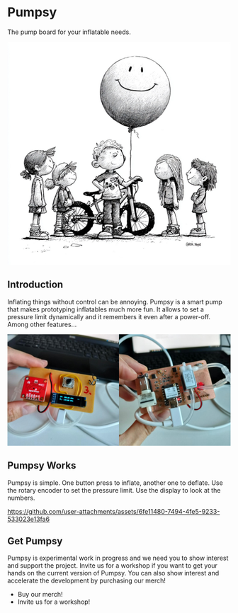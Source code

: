 # Pumpsy

The pump board for your inflatable needs. 

![Pumpsy Hero Image](website/media/pumpsy-hero.jpeg)

## Introduction

Inflating things without control can be annoying. Pumpsy is a smart pump that makes prototyping inflatables much more fun. It allows to set a pressure limit dynamically and it remembers it even after a power-off. Among other features...

![Pumpsy Looks Image](website/media/pump-board-both-sides.jpg)

## Pumpsy Works

Pumpsy is simple. One button press to inflate, another one to deflate. Use the rotary encoder to set the pressure limit. Use the display to look at the numbers.

https://github.com/user-attachments/assets/6fe11480-7494-4fe5-9233-533023e13fa6

## Get Pumpsy

Pumpsy is experimental work in progress and we need you to show interest and support the project. Invite us for a workshop if you want to get your hands on the current version of Pumpsy. You can also show interest and accelerate the development by purchasing our merch!

- Buy our merch!
- Invite us for a workshop!

